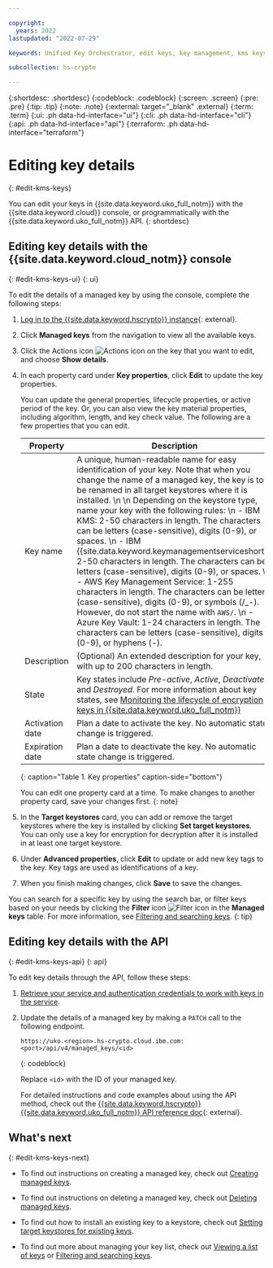 ```yaml
---

copyright:
  years: 2022
lastupdated: "2022-07-29"

keywords: Unified Key Orchestrator, edit keys, key management, kms keys, UKO

subcollection: hs-crypto

---
```


{:shortdesc: .shortdesc}
{:codeblock: .codeblock}
{:screen: .screen}
{:pre: .pre}
{:tip: .tip}
{:note: .note}
{:external: target="_blank" .external}
{:term: .term}
{:ui: .ph data-hd-interface="ui"}
{:cli: .ph data-hd-interface="cli"}
{:api: .ph data-hd-interface="api"}
{:terraform: .ph data-hd-interface="terraform"}


# Editing key details
{: #edit-kms-keys}

You can edit your keys in {{site.data.keyword.uko_full_notm}} with the {{site.data.keyword.cloud}} console, or programmatically with the {{site.data.keyword.uko_full_notm}} API.
{: shortdesc}


## Editing key details with the {{site.data.keyword.cloud_notm}} console
{: #edit-kms-keys-ui}
{: ui}

To edit the details of a managed key by using the console, complete the following steps:

1. [Log in to the {{site.data.keyword.hscrypto}} instance](https://cloud.ibm.com/login){: external}.
2. Click **Managed keys** from the navigation to view all the available keys.
3. Click the Actions icon ![Actions icon](../icons/action-menu-icon.svg "Actions") on the key that you want to edit, and choose **Show details**.
4. In each property card under **Key properties**, click **Edit** to update the key properties. 

    You can update the general properties, lifecycle properties, or active period of the key. Or, you can also view the key material properties, including algorithm, length, and key check value. The following are a few properties that you can edit.
    
    |       Property	     |                         Description                       |
    |----------------------|-----------------------------------------------------------|
    | Key name             | A unique, human-readable name for easy identification of your key. Note that when you change the name of a managed key, the key is to be renamed in all target keystores where it is installed.  \n  \n Depending on the keystore type, name your key with the following rules:  \n - IBM KMS: 2-50 characters in length. The characters can be letters (case-sensitive), digits (0-9), or spaces. \n - IBM {{site.data.keyword.keymanagementserviceshort}}: 2-50 characters in length. The characters can be letters (case-sensitive), digits (0-9), or spaces. \n - AWS Key Management Service: 1-255 characters in length. The characters can be letters (case-sensitive), digits (0-9), or symbols (/_-). However, do not start the name with `AWS/`. \n - Azure Key Vault: 1-24 characters in length. The characters can be letters (case-sensitive), digits (0-9), or hyphens (-).|
    | Description          | (Optional) An extended description for your key, with up to 200 characters in length. |
    | State                | Key states include _Pre-active_, _Active_, _Deactivated_, and _Destroyed_. For more information about key states, see [Monitoring the lifecycle of encryption keys in {{site.data.keyword.uko_full_notm}}](/docs/hs-crypto?topic=hs-crypto-uko-key-states) |
    | Activation date      | Plan a date to activate the key. No automatic state change is triggered. |
    | Expiration date      | Plan a date to deactivate the key. No automatic state change is triggered. |
    {: caption="Table 1. Key properties" caption-side="bottom"}

    You can edit one property card at a time. To make changes to another property card, save your changes first.
    {: note}

5. In the **Target keystores** card, you can add or remove the target keystores where the key is installed by clicking **Set target keystores**. You can only use a key for encryption for decryption after it is installed in at least one target keystore.
    
6. Under **Advanced properties**, click **Edit** to update or add new key tags to the key. Key tags are used as identifications of a key.
7. When you finish making changes, click **Save** to save the changes.

You can search for a specific key by using the search bar, or filter keys based on your needs by clicking the **Filter** icon ![Filter icon](../icons/filter.svg "Filter") in the **Managed keys** table. For more information, see [Filtering and searching keys](/docs/hs-crypto?topic=hs-crypto-search-key-list).
{: tip}



## Editing key details with the API
{: #edit-kms-keys-api}
{: api}

To edit key details through the API, follow these steps:

1. [Retrieve your service and authentication credentials to work with keys in the service](/docs/hs-crypto?topic=hs-crypto-set-up-uko-api).
   
2. Update the details of a managed key by making a `PATCH` call to the following endpoint.

    ```
    https://uko.<region>.hs-crypto.cloud.ibm.com:<port>/api/v4/managed_keys/<id>
    ```
    {: codeblock}

    Replace `<id>` with the ID of your managed key.

    For detailed instructions and code examples about using the API method, check out the [{{site.data.keyword.hscrypto}} {{site.data.keyword.uko_full_notm}} API reference doc](/apidocs/uko#update-managed-key){: external}.



## What's next
{: #edit-kms-keys-next}

- To find out instructions on creating a managed key, check out [Creating managed keys](/docs/hs-crypto?topic=hs-crypto-create-managed-keys).
  
- To find out instructions on deleting a managed key, check out [Deleting managed keys](/docs/hs-crypto?topic=hs-crypto-delete-managed-keys).
  
- To find out how to install an existing key to a keystore, check out [Setting target keystores for existing keys](/docs/hs-crypto?topic=hs-crypto-install-key-keystores).

- To find out more about managing your key list, check out [Viewing a list of keys](/docs/hs-crypto?topic=hs-crypto-view-key-list) or [Filtering and searching keys](/docs/hs-crypto?topic=hs-crypto-search-key-list).


